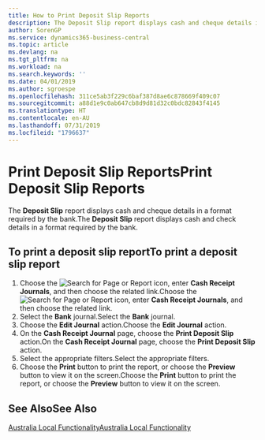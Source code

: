 ```yaml
---
title: How to Print Deposit Slip Reports
description: The Deposit Slip report displays cash and cheque details in a format required by the bank.
author: SorenGP
ms.service: dynamics365-business-central
ms.topic: article
ms.devlang: na
ms.tgt_pltfrm: na
ms.workload: na
ms.search.keywords: ''
ms.date: 04/01/2019
ms.author: sgroespe
ms.openlocfilehash: 311ce5ab3f229c6baf387d8ae6c878669f409c07
ms.sourcegitcommit: a88d1e9c0ab647cb8d9d81d32c0bdc82843f4145
ms.translationtype: HT
ms.contentlocale: en-AU
ms.lasthandoff: 07/31/2019
ms.locfileid: "1796637"
---
```

# <a name="print-deposit-slip-reports"></a><span data-ttu-id="5b36e-103">Print Deposit Slip Reports</span><span class="sxs-lookup"><span data-stu-id="5b36e-103">Print Deposit Slip Reports</span></span>
<span data-ttu-id="5b36e-104">The **Deposit Slip** report displays cash and cheque details in a format required by the bank.</span><span class="sxs-lookup"><span data-stu-id="5b36e-104">The **Deposit Slip** report displays cash and check details in a format required by the bank.</span></span>  

## <a name="to-print-a-deposit-slip-report"></a><span data-ttu-id="5b36e-105">To print a deposit slip report</span><span class="sxs-lookup"><span data-stu-id="5b36e-105">To print a deposit slip report</span></span>  

1.  <span data-ttu-id="5b36e-106">Choose the ![Search for Page or Report](../../media/ui-search/search_small.png "Search for Page or Report icon") icon, enter **Cash Receipt Journals**, and then choose the related link.</span><span class="sxs-lookup"><span data-stu-id="5b36e-106">Choose the ![Search for Page or Report](../../media/ui-search/search_small.png "Search for Page or Report icon") icon, enter **Cash Receipt Journals**, and then choose the related link.</span></span>  
2.  <span data-ttu-id="5b36e-107">Select the **Bank** journal.</span><span class="sxs-lookup"><span data-stu-id="5b36e-107">Select the **Bank** journal.</span></span>  
3.  <span data-ttu-id="5b36e-108">Choose the **Edit Journal** action.</span><span class="sxs-lookup"><span data-stu-id="5b36e-108">Choose the **Edit Journal** action.</span></span>  
4.  <span data-ttu-id="5b36e-109">On the **Cash Receipt Journal** page, choose the **Print Deposit Slip** action.</span><span class="sxs-lookup"><span data-stu-id="5b36e-109">On the **Cash Receipt Journal** page, choose the **Print Deposit Slip** action.</span></span>  
5.  <span data-ttu-id="5b36e-110">Select the appropriate filters.</span><span class="sxs-lookup"><span data-stu-id="5b36e-110">Select the appropriate filters.</span></span>  
6.  <span data-ttu-id="5b36e-111">Choose the **Print** button to print the report, or choose the **Preview** button to view it on the screen.</span><span class="sxs-lookup"><span data-stu-id="5b36e-111">Choose the **Print** button to print the report, or choose the **Preview** button to view it on the screen.</span></span>  

## <a name="see-also"></a><span data-ttu-id="5b36e-112">See Also</span><span class="sxs-lookup"><span data-stu-id="5b36e-112">See Also</span></span>  
 [<span data-ttu-id="5b36e-113">Australia Local Functionality</span><span class="sxs-lookup"><span data-stu-id="5b36e-113">Australia Local Functionality</span></span>](australia-local-functionality.md)

